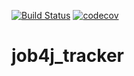 [![Build Status](https://www.travis-ci.com/235illino/job4j_tracker.svg?branch=master)](https://www.travis-ci.com/235illino/job4j_tracker)
[![codecov](https://codecov.io/gh/235illino/job4j_tracker/branch/master/graph/badge.svg?token=FwTcQelpqt)](https://codecov.io/gh/235illino/job4j_tracker)
# job4j_tracker